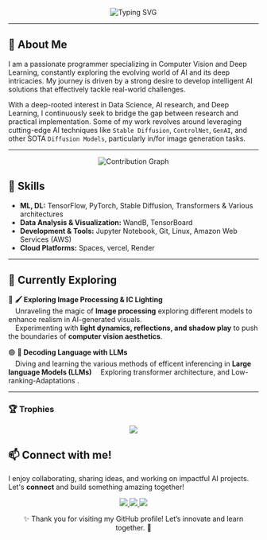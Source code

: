 <p align="center">
  <img src="https://readme-typing-svg.demolab.com?font=Fira+Code&size=40&pause=1000&color=FFFFFF&center=true&vCenter=true&width=1000&height=80&lines=Hello+there%2C+I+am+Subhansh+Malviya" alt="Typing SVG" />
</p>

---
## 🚀 About Me  
I am a passionate programmer specializing in Computer Vision and Deep Learning, constantly exploring the evolving world of AI and its deep intricacies. My journey is driven by a strong desire to develop intelligent AI solutions that effectively tackle real-world challenges.

With a deep-rooted interest in Data Science, AI research, and Deep Learning, I continuously seek to bridge the gap between research and practical implementation. Some of my work revolves around leveraging cutting-edge AI techniques like `Stable Diffusion`, `ControlNet`, `GenAI`, and other SOTA `Diffusion Models`, particularly in/for image generation tasks.

---
<p align="center">
  <img src="https://github-readme-activity-graph.vercel.app/graph?username=subh-775&theme=react-dark&hide_border=true&custom_title=Contribution%20Graph&area=true&point=false&line=31C442&area_color=21914A" alt="Contribution Graph"/>
</p>

## 🎯 Skills  
- **ML, DL:** TensorFlow, PyTorch, Stable Diffusion, Transformers & Various architectures  
- **Data Analysis & Visualization:**  WandB, TensorBoard  
- **Development & Tools:** Jupyter Notebook, Git, Linux, Amazon Web Services (AWS)
- **Cloud Platforms:** Spaces, vercel, Render

---

## 🌟 Currently Exploring  

🔴 **🖌️ Exploring Image Processing & IC Lighting**  
&emsp;Unraveling the magic of **Image processing** exploring different models  to enhance realism in AI-generated visuals.  
&emsp;Experimenting with **light dynamics, reflections, and shadow play** to push the boundaries of **computer vision aesthetics**.  

🟢 **🤖 Decoding Language with LLMs**  
&emsp;Diving and learning the various methods of efficent inferencing in **Large language Models (LLMs)**
&emsp;Exploring transformer architecture, and Low-ranking-Adaptations .  

 
---
### **🏆 Trophies**
<p align="center">
    <img src="https://github-profile-trophy.vercel.app/?username=subh-775&theme=dracula" />
</p>


## 📫 Connect with me!  
I enjoy collaborating, sharing ideas, and working on impactful AI projects. Let's **connect** and build something amazing together!  

<p align="center">
    <a href="https://huggingface.co/Subh775">
        <img src="https://img.shields.io/badge/HuggingFace-Models_&_Datasets-yellow?logo=huggingface" />
    </a>
    <a href="mailto:subhansh4268@gmail.com">
        <img src="https://img.shields.io/badge/Email-Contact_Me-red?logo=gmail&logoColor=white" />
    </a>
    <a href="https://www.linkedin.com/in/subhansh-malviya-a43b5b28b/">
        <img src="https://img.shields.io/badge/LinkedIn-Connect-blue?logo=linkedin&logoColor=white" />
    </a>
</p>

<p align="center">✨ Thank you for visiting my GitHub profile! Let’s innovate and learn together. 🚀</p>
